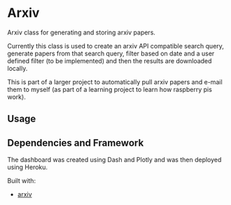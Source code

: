 # Arxiv
Arxiv class for generating and storing arxiv papers. 

Currently this class is used to create an arxiv API compatible search query, generate papers from that search query,
filter based on date and a user defined filter (to be implemented) and then the results are downloaded locally.

This is part of a larger project to automatically pull arxiv papers and e-mail them to myself (as part of a learning project to learn how raspberry pis work).

## Usage

## Dependencies and Framework

The dashboard was created using Dash and Plotly and was then deployed using Heroku. 

Built with:
* [arxiv](https://github.com/lukasschwab/arxiv.py)
